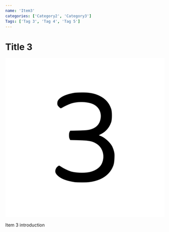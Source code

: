 ```yaml
---
name: 'Item3'
categories: ['Category2', 'Category3']
Tags: ['Tag 3', 'Tag 4', 'Tag 5']
---
```

# Title 3

![Image 3](./assets/image-3.svg)

Item 3 introduction



